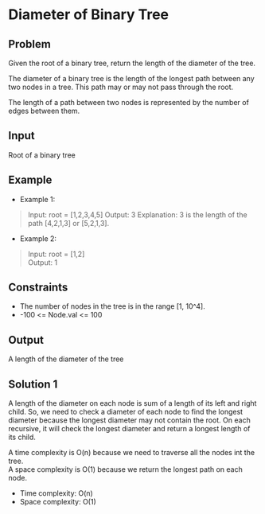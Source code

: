 # Diameter of Binary Tree

## Problem

Given the root of a binary tree, return the length of the diameter of the tree.

The diameter of a binary tree is the length of the longest path between any two nodes in a tree. This path may or may not pass through the root.

The length of a path between two nodes is represented by the number of edges between them.

## Input

Root of a binary tree

## Example

- Example 1:

>Input: root = [1,2,3,4,5]
Output: 3
Explanation: 3 is the length of the path [4,2,1,3] or [5,2,1,3].

- Example 2:

>Input: root = [1,2]  
Output: 1

## Constraints

- The number of nodes in the tree is in the range [1, 10^4].
- -100 <= Node.val <= 100

## Output

A length of the diameter of the tree

## Solution 1

A length of the diameter on each node is sum of a length of its left and
right child. So, we need to check a diameter of each node to find the
longest diameter because the longest diameter may not contain the root.
On each recursive, it will check the longest diameter and return a
longest length of its child.

A time complexity is O(n) because we need to traverse all the nodes int
the tree.  
A space complexity is O(1) because we return the longest path on each
node.

- Time complexity: O(n)
- Space complexity: O(1)

